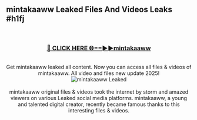 ## mintakaaww Leaked Files And Videos Leaks #h1fj
<br>
<div align="center">
<h3><a href="https://watchclip.my.id/mintakaaww" rel="nofollow">🔴 CLICK HERE 🌐==►►mintakaaww</a></h3>
<br>
Get mintakaaww leaked all content. Now you can access all files & videos of mintakaaww. All video and files new update 2025!
<br>
<a href="https://watchclip.my.id/mintakaaww" rel="nofollow" data-target="animated-image.originalLink"><img src="https://i.ibb.co.com/WyWwxjT/player-gif2.gif" alt="mintakaaww Leaked" style="max-width: 100%; display: inline-block;" data-target="animated-image.originalImage"></a>
<br><br>
mintakaaww original files & videos took the internet by storm and amazed viewers on various Leaked social media platforms. mintakaaww, a young and talented digital creator, recently became famous thanks to this interesting files & videos.
</div>
<br>